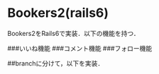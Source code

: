# Bookers2(rails6)

Bookers2をRails6で実装．以下の機能を持つ．

###いいね機能
###コメント機能
###フォロー機能

##branchに分けて，以下を実装．

###